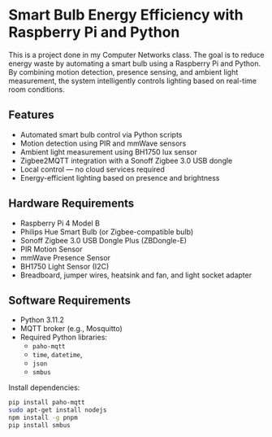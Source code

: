# Smart Bulb Energy Efficiency with Raspberry Pi and Python

This is a project done in my Computer Networks class. The goal is to reduce energy waste by automating a smart bulb using a Raspberry Pi and Python. By combining motion detection, presence sensing, and ambient light measurement, the system intelligently controls lighting based on real-time room conditions.

## Features

- Automated smart bulb control via Python scripts
- Motion detection using PIR and mmWave sensors
- Ambient light measurement using BH1750 lux sensor
- Zigbee2MQTT integration with a Sonoff Zigbee 3.0 USB dongle
- Local control — no cloud services required
- Energy-efficient lighting based on presence and brightness

## Hardware Requirements

- Raspberry Pi 4 Model B
- Philips Hue Smart Bulb (or Zigbee-compatible bulb)
- Sonoff Zigbee 3.0 USB Dongle Plus (ZBDongle-E)
- PIR Motion Sensor
- mmWave Presence Sensor
- BH1750 Light Sensor (I2C)
- Breadboard, jumper wires, heatsink and fan, and light socket adapter

## Software Requirements

- Python 3.11.2
- MQTT broker (e.g., Mosquitto)
- Required Python libraries:
  - `paho-mqtt`
  - `time`, `datetime`,
  - `json`
  - `smbus`
 
Install dependencies:

```bash
pip install paho-mqtt
sudo apt-get install nodejs
npm install -g pnpm
pip install smbus
